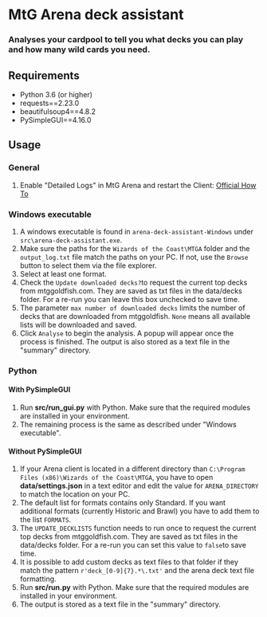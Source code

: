 # MtG Arena deck assistant
### Analyses your cardpool to tell you what decks you can play and how many wild cards you need.

## Requirements
* Python 3.6 (or higher)
* requests==2.23.0
* beautifulsoup4==4.8.2
* PySimpleGUI==4.16.0

## Usage
### General

1) Enable "Detailed Logs" in MtG Arena and restart the Client: [Official How To](https://mtgarena-support.wizards.com/hc/en-us/articles/360000726823-Creating-Log-Files)

### Windows executable
1) A windows executable is found in `arena-deck-assistant-Windows` under `src\arena-deck-assistant.exe`.
2) Make sure the paths for the `Wizards of the Coast\MTGA` folder and the `output_log.txt` file match the paths on your PC. If not, use the `Browse` button to select them via the file explorer.
3) Select at least one format.
4) Check the `Update downloaded decks?`to request the current top decks from mtggoldfish.com. They are saved as txt files in the data/decks folder. For a re-run you can leave this box unchecked to save time.
5) The parameter `max number of downloaded decks` limits the number of decks that are downloaded from mtggoldfish. `None` means all available lists will be downloaded and saved.
6) Click `Analyse` to begin the analysis. A popup will appear once the process is finished. The output is also stored as a text file in the "summary" directory.

### Python
#### With PySimpleGUI
1) Run **src/run_gui.py** with Python. Make sure that the required modules are installed in your environment.
2) The remaining process is the same as described under "Windows executable".

#### Without PySimpleGUI
1) If your Arena client is located in a different directory than `C:\Program Files (x86)\Wizards of the Coast\MTGA`, you have to open **data/settings.json** in a text editor and edit the value for `ARENA_DIRECTORY` to match the location on your PC.
2) The default list for formats contains only Standard. If you want additional formats (currently Historic and Brawl) you have to add them to the list `FORMATS`.
3) The `UPDATE_DECKLISTS` function needs to run once to request the current top decks from mtggoldfish.com. They are saved as txt files in the data/decks folder. For a re-run you can set this value to `false`to save time. 
4) It is possible to add custom decks as text files to that folder if they match the pattern `r'deck_[0-9]{7}.*\.txt'` and the arena deck text file formatting.
5) Run **src/run.py** with Python. Make sure that the required modules are installed in your environment.
6) The output is stored as a text file in the "summary" directory.

